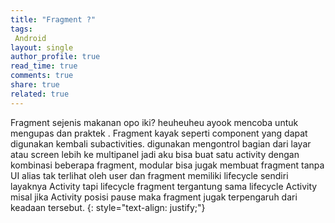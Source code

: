 ```yaml
---
title: "Fragment ?"
tags:
 Android
layout: single
author_profile: true
read_time: true
comments: true
share: true
related: true
---
```


Fragment sejenis makanan opo iki? heuheuheu ayook mencoba untuk mengupas dan praktek . Fragment kayak seperti component yang dapat digunakan kembali subactivities. digunakan mengontrol bagian dari layar atau screen lebih ke multipanel jadi aku bisa buat satu activity dengan kombinasi beberapa fragment, modular bisa jugak membuat fragment tanpa UI alias tak terlihat oleh user dan fragment memiliki lifecycle sendiri layaknya Activity tapi lifecycle fragment tergantung sama lifecycle Activity misal jika Activity posisi pause maka fragment jugak terpengaruh dari keadaan tersebut. 
{: style="text-align: justify;"}

